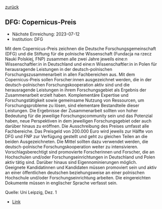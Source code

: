 [zurück](/funding/)

## DFG: Copernicus-Preis

* Nächste Einreichung: 2023-07-12
* Institution: DFG

Mit dem Copernicus-Preis zeichnen die Deutsche Forschungsgemeinschaft (DFG) und die Stiftung für die polnische Wissenschaft (Fundacja na rzecz Nauki Polskiej, FNP) zusammen alle zwei Jahre jeweils eine:n Wissenschaftler:in in Deutschland und eine:n Wissenschaftler:in in Polen für herausragende Leistungen in der deutsch-polnischen Forschungszusammenarbeit in allen Fachbereichen aus. Mit dem Copernicus-Preis sollen Forscher:innen ausgezeichnet werden, die in der deutsch-polnischen Forschungskooperation aktiv sind und die herausragende Leistungen in ihrem Forschungsgebiet als Ergebnis der Zusammenarbeit erzielt haben. Komplementäre Expertise und Forschungstätigkeit sowie gemeinsame Nutzung von Ressourcen, um Forschungsprobleme zu lösen, sind elementare Bestandteile dieser Leistungen. Die Ergebnisse der Zusammenarbeit sollten von hoher Bedeutung für die jeweilige Forschungscommunity sein und das Potenzial haben, neue Perspektiven in dem jeweiligen Forschungsgebiet oder auch darüber hinaus zu eröffnen. Die Ausschreibung des Preises umfasst alle Fachbereiche. Das Preisgeld von 200.000 Euro wird jeweils zur Hälfte von DFG und FNP zur Verfügung gestellt und geht zu gleichen Teilen an die beiden Ausgezeichneten. Die Mittel sollten dazu verwendet werden, die deutsch-polnische Forschungskooperation weiter zu intensivieren. Vorschlagsberechtigt sind promovierte Forscherinnen und Forscher, die an Hochschulen und/oder Forschungseinrichtungen in Deutschland und Polen aktiv tätig sind. Darüber hinaus sind Eigennominierungen möglich. Geeignete Kandidatinnen und Kandidaten müssen promoviert sein und aktiv an einer öffentlichen deutschen beziehungsweise an einer polnischen Hochschule und/oder Forschungseinrichtung arbeiten. Die eingereichten Dokumente müssen in englischer Sprache verfasst sein.

Quelle: Uni Leipzig, Dez. 1

* [Link](https://www.dfg.de/foerderung/info_wissenschaft/2023/info_wissenschaft_23_41/index.html)
